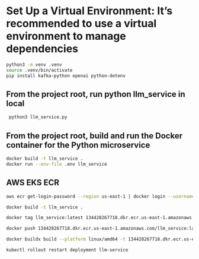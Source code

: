 # Set Up a Virtual Environment: It’s recommended to use a virtual environment to manage dependencies

```bash
python3 -m venv .venv
source .venv/bin/activate
pip install kafka-python openai python-dotenv
```

## From the project root, run python llm_service in local

```bash
 python3 llm_service.py
```

## From the project root, build and run the Docker container for the Python microservice

```bash
docker build -t llm_service .
docker run --env-file .env llm_service
```

## AWS EKS ECR

```bash
aws ecr get-login-password --region us-east-1 | docker login --username AWS --password-stdin 134428267718.dkr.ecr.us-east-1.amazonaws.com
```

```bash
docker build -t llm_service .
```

```bash
docker tag llm_service:latest 134428267718.dkr.ecr.us-east-1.amazonaws.com/llm_service:latest
```

```bash
docker push 134428267718.dkr.ecr.us-east-1.amazonaws.com/llm_service:latest
```

```bash
docker buildx build --platform linux/amd64 -t 134428267718.dkr.ecr.us-east-1.amazonaws.com/llm_service:latest .
```

```bash
kubectl rollout restart deployment llm-service
```
